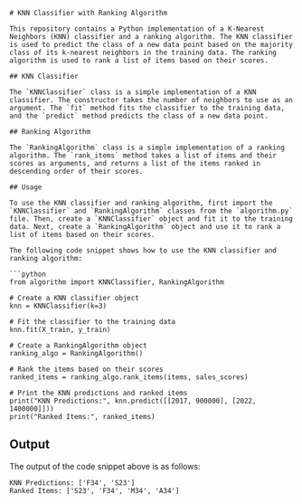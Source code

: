  ```
# KNN Classifier with Ranking Algorithm

This repository contains a Python implementation of a K-Nearest Neighbors (KNN) classifier and a ranking algorithm. The KNN classifier is used to predict the class of a new data point based on the majority class of its k-nearest neighbors in the training data. The ranking algorithm is used to rank a list of items based on their scores.

## KNN Classifier

The `KNNClassifier` class is a simple implementation of a KNN classifier. The constructor takes the number of neighbors to use as an argument. The `fit` method fits the classifier to the training data, and the `predict` method predicts the class of a new data point.

## Ranking Algorithm

The `RankingAlgorithm` class is a simple implementation of a ranking algorithm. The `rank_items` method takes a list of items and their scores as arguments, and returns a list of the items ranked in descending order of their scores.

## Usage

To use the KNN classifier and ranking algorithm, first import the `KNNClassifier` and `RankingAlgorithm` classes from the `algorithm.py` file. Then, create a `KNNClassifier` object and fit it to the training data. Next, create a `RankingAlgorithm` object and use it to rank a list of items based on their scores.

The following code snippet shows how to use the KNN classifier and ranking algorithm:

```python
from algorithm import KNNClassifier, RankingAlgorithm

# Create a KNN classifier object
knn = KNNClassifier(k=3)

# Fit the classifier to the training data
knn.fit(X_train, y_train)

# Create a RankingAlgorithm object
ranking_algo = RankingAlgorithm()

# Rank the items based on their scores
ranked_items = ranking_algo.rank_items(items, sales_scores)

# Print the KNN predictions and ranked items
print("KNN Predictions:", knn.predict([[2017, 900000], [2022, 1400000]]))
print("Ranked Items:", ranked_items)
```

## Output

The output of the code snippet above is as follows:

```
KNN Predictions: ['F34', 'S23']
Ranked Items: ['S23', 'F34', 'M34', 'A34']
```